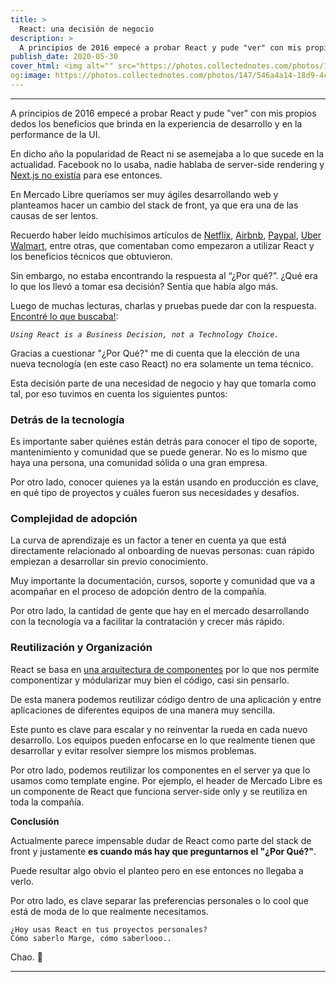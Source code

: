 ```yaml
---
title: >
  React: una decisión de negocio
description: >
  A principios de 2016 empecé a probar React y pude "ver" con mis propios dedos los beneficios que brinda en la experiencia de desarrollo y en la performance de la UI.
publish_date: 2020-05-30
cover_html: <img alt="" src="https://photos.collectednotes.com/photos/147/546a4a14-18d9-4c4b-ac60-9a2daf75c2d6" style="margin:0 auto;" width="592" height="395">
og:image: https://photos.collectednotes.com/photos/147/546a4a14-18d9-4c4b-ac60-9a2daf75c2d6
---
```


---

A principios de 2016 empecé a probar React y pude "ver" con mis propios dedos los beneficios que brinda en la experiencia de desarrollo y en la performance de la UI.

En dicho año la popularidad de React ni se asemejaba a lo que sucede en la actualidad. Facebook no lo usaba, nadie hablaba de server-side rendering y [Next.js no existía](https://github.com/zeit/next.js/commit/9b06a22f31655ca3ff70954ebacef0fc351e7097) para ese entonces.

En Mercado Libre queríamos ser muy ágiles desarrollando web y planteamos hacer un cambio del stack de front, ya que era una de las causas de ser lentos.

Recuerdo haber leído muchísimos artículos de [Netflix](https://netflixtechblog.com/netflix-likes-react-509675426db), [Airbnb](https://medium.com/airbnb-engineering/rearchitecting-airbnbs-frontend-5e213efc24d2), [Paypal](https://medium.com/paypal-engineering/isomorphic-react-apps-with-react-engine-17dae662379c), [Uber](https://eng.uber.com/tech-stack-part-one-foundation/) [Walmart](https://medium.com/walmartlabs/building-react-js-at-enterprise-scale-17c17a36fd1f), entre otras, que comentaban como empezaron a utilizar React y los beneficios técnicos que obtuvieron.

Sin embargo, no estaba encontrando la respuesta al “¿Por qué?”. ¿Qué era lo que los llevó a tomar esa decisión? Sentía que había algo más.

Luego de muchas lecturas, charlas y pruebas puede dar con la respuesta. [Encontré lo que buscaba!](https://formidable.com/blog/2015/12/04/using-react-is-a-business-decision-not-a-technology-choice/):

*`Using React is a Business Decision, not a Technology Choice.`*

Gracias a cuestionar "¿Por Qué?" me di cuenta que la elección de una nueva tecnología (en este caso React) no era solamente un tema técnico.

Esta decisión parte de una necesidad de negocio y hay que tomarla como tal, por eso tuvimos en cuenta los siguientes puntos:

### Detrás de la tecnología
Es importante saber quiénes están detrás para conocer el tipo de soporte, mantenimiento y comunidad que se puede generar. No es lo mismo que haya una persona, una comunidad sólida o una gran empresa.

Por otro lado, conocer quienes ya la están usando en producción es clave, en qué tipo de proyectos y cuáles fueron sus necesidades y desafíos.

### Complejidad de adopción
La curva de aprendizaje es un factor a tener en cuenta ya que está directamente relacionado al onboarding de nuevas personas: cuan rápido empiezan a desarrollar sin previo conocimiento.

Muy importante la documentación, cursos, soporte y comunidad que va a acompañar en el proceso de adopción dentro de la compañía.

Por otro lado, la cantidad de gente que hay en el mercado desarrollando con la tecnología va a facilitar la contratación y crecer más rápido.

### Reutilización y Organización
React se basa en [una arquitectura de componentes](https://medium.com/omarelgabrys-blog/component-based-architecture-3c3c23c7e348) por lo que nos permite componentizar y módularizar muy bien el código, casi sin pensarlo.

De esta manera podemos reutilizar código dentro de una aplicación y entre aplicaciones de diferentes equipos de una manera muy sencilla.

Este punto es clave para escalar y no reinventar la rueda en cada nuevo desarrollo. Los equipos pueden enfocarse en lo que realmente tienen que desarrollar y evitar resolver siempre los mismos problemas.

Por otro lado, podemos reutilizar los componentes en el server ya que lo usamos como template engine. Por ejemplo, el header de Mercado Libre es un componente de React que funciona server-side only y se reutiliza en toda la compañía.

**Conclusión**

Actualmente parece impensable dudar de React como parte del stack de front y justamente **es cuando más hay que preguntarnos el "¿Por Qué?"**.

Puede resultar algo obvio el planteo pero en ese entonces no llegaba a verlo.

Por otro lado, es clave separar las preferencias personales o lo cool que está de moda de lo que realmente necesitamos.

```
¿Hoy usas React en tus proyectos personales?
Cómo saberlo Marge, cómo saberlooo..
```

Chao. 🚀

---
